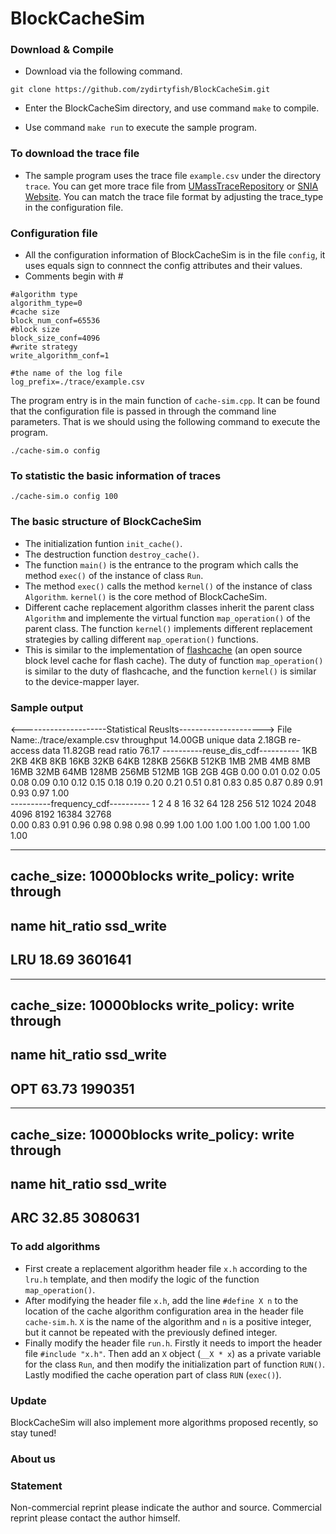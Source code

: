# BlockCacheSim

### Download & Compile

* Download via the following command.
```
git clone https://github.com/zydirtyfish/BlockCacheSim.git
```

* Enter the BlockCacheSim directory, and use command ```make``` to compile.

* Use command ```make run``` to execute the sample program.

### To download the trace file

* The sample program uses the trace file ```example.csv``` under the directory ```trace```. You can get more trace file from [UMassTraceRepository](http://traces.cs.umass.edu/index.php/Storage/Storage) or [SNIA Website](http://iotta.snia.org/tracetypes/3). You can match the trace file format by adjusting the trace_type in the configuration file.

### Configuration file
* All the configuration information of BlockCacheSim is in the file ```config```, it uses equals sign to connnect the config attributes and their values. 
* Comments begin with #
```
#algorithm type
algorithm_type=0
#cache size
block_num_conf=65536
#block size
block_size_conf=4096
#write strategy
write_algorithm_conf=1

#the name of the log file
log_prefix=./trace/example.csv
```

The program entry is in the main function of ```cache-sim.cpp```. It can be found that the configuration file is passed in through the command line parameters. That is we should using the following command to execute the program.
```
./cache-sim.o config
```

### To statistic the basic information of traces
```
./cache-sim.o config 100
```

### The basic structure of BlockCacheSim

- The initialization funtion ```init_cache()```.
- The destruction function ```destroy_cache()```.
- The function ```main()```  is the entrance to the program which calls the method ```exec()``` of the instance of class ```Run```.
- The method ```exec()``` calls the method ```kernel()``` of the instance of class ```Algorithm```. ```kernel()``` is the core method of BlockCacheSim.
- Different cache replacement algorithm classes inherit the parent class ```Algorithm``` and implemente the virtual function ```map_operation()``` of the parent class. The function ```kernel()```  implements different replacement strategies by calling different ```map_operation()``` functions. 
- This is similar to the implementation of [flashcache](https://github.com/facebookarchive/flashcache) (an open source block level cache for flash cache). The duty of function ```map_operation()``` is similar to the duty of flashcache, and the function ```kernel()``` is similar to the device-mapper layer.

<!--### The results
![image](http://onx1obrfu.bkt.clouddn.com/joystorage/blogs/缓存模拟器-cache-sim1.jpg)-->

### Sample output
<---------------------Statistical Reuslts--------------------->
File Name:./trace/example.csv
throughput	14.00GB
unique data	2.18GB
re-access data	11.82GB
read ratio	76.17
----------reuse_dis_cdf----------
1KB	2KB	4KB	8KB	16KB	32KB	64KB	128KB	256KB	512KB	1MB	2MB	4MB	8MB	16MB	32MB	64MB	128MB	256MB	512MB	1GB	2GB	4GB	
0.00	0.01	0.02	0.05	0.08	0.09	0.10	0.12	0.15	0.18	0.19	0.20	0.21	0.51	0.81	0.83	0.85	0.87	0.89	0.91	0.93	0.97	1.00	
----------frequency_cdf----------
1	2	4	8	16	32	64	128	256	512	1024	2048	4096	8192	16384	32768	
0.00	0.83	0.91	0.96	0.98	0.98	0.98	0.99	1.00	1.00	1.00	1.00	1.00	1.00	1.00	1.00	

--------------------------------------------------------------------------------
cache_size: 10000blocks	write_policy: write through
--------------------------------------------------------------------------------
name		hit_ratio		ssd_write
--------------------------------------------------------------------------------
LRU		18.69		3601641
--------------------------------------------------------------------------------

--------------------------------------------------------------------------------
cache_size: 10000blocks	write_policy: write through
--------------------------------------------------------------------------------
name		hit_ratio		ssd_write
--------------------------------------------------------------------------------
OPT		63.73		1990351
--------------------------------------------------------------------------------

--------------------------------------------------------------------------------
cache_size: 10000blocks	write_policy: write through
--------------------------------------------------------------------------------
name		hit_ratio		ssd_write
--------------------------------------------------------------------------------
ARC		32.85		3080631
--------------------------------------------------------------------------------

<!--![image](http://onx1obrfu.bkt.clouddn.com/joystorage/blogs/缓存模拟器-cache-sim2.jpg)-->

### To add algorithms
- First create a replacement algorithm header file ```x.h``` according to the ```lru.h``` template, and then modify the logic of the function ```map_operation()```.
- After modifying the header file ```x.h```, add the line ```#define X n``` to the location of the cache algorithm configuration area in the header file ```cache-sim.h```. ```X``` is the name of the algorithm and ```n``` is a positive integer, but it cannot be repeated with the previously defined integer.
- Finally modify the header file ```run.h```. Firstly it needs to import the header file ```#include "x.h"```. Then add an ```X``` object (```__X * x```) as a private variable for the class ```Run```, and then modify the initialization part of function ```RUN()```. Lastly modified the cache operation part of class ```RUN``` (```exec()```).

### Update
BlockCacheSim will also implement more algorithms proposed recently, so stay tuned!

### About us
<!--Yu Zhang-->

### Statement
Non-commercial reprint please indicate the author and source. Commercial reprint please contact the author himself.

<!-- 非商业转载请注明作者及出处。商业转载请联系作者本人-->
